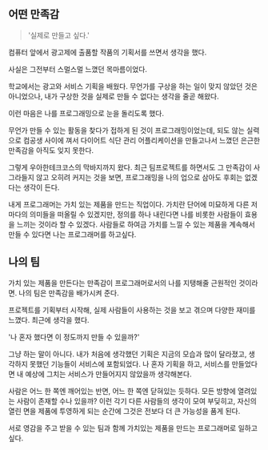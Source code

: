 ## 어떤 만족감

>  '실제로 만들고 싶다.'

컴퓨터 앞에서 광고제에 출품할 작품의 기획서를 쓰면서 생각을 했다. 

사실은 그전부터 스멀스멀 느꼈던 목마름이었다. 

학교에서는 광고와 서비스 기획을 배웠다. 무언가를 구상을 하는 일이 맞지 않았던 것은 아니었으나, 내가 구상한 것을 실제로 만들 수 없다는 생각을 줄곧 해왔다. 

이런 마음은 나를 프로그래밍으로 눈을 돌리도록 했다. 

무언가 만들 수 있는 활동을 찾다가 접하게 된 것이 프로그래밍이었는데, 되도 않는 실력으로 컴공생 사이에 껴서 다이어트 식단 관리 어플리케이션을 만들고나서 느꼈던 은근한 만족감을 아직도 잊지 못한다.

그렇게 우아한테크코스의 막바지까지 왔다. 최근 팀프로젝트를 하면서도 그 만족감이 사그라들지 않고 오히려 커지는 것을 보면, 프로그래밍을 나의 업으로 삼아도 후회는 없겠다는 생각이 든다. 

내게 프로그래머는 가치 있는 제품을 만드는 직업이다. 가치란 단어에 미묘하게 다른 저마다의 의미들을 떠올릴 수 있겠지만, 정의를 하나 내린다면 나를 비롯한 사람들이 효용을 느끼는 것이라 할 수 있겠다. 사람들로 하여금 가치를 느낄 수 있는 제품을 계속해서 만들 수 있다면 나는 프로그래머를 하고싶다.

## 나의 팀 

가치 있는 제품을 만든다는 만족감이 프로그래머로서의 나를 지탱해줄 근원적인 것이라면. 나의 팀은 만족감을 배가시켜 준다.

프로젝트를 기획부터 시작해, 실제 사람들이 사용하는 것을 보고 겪으며 다양한 재미를 느꼈다. 최근에 생각을 했다.

'나 혼자 했다면 이 정도까지 만들 수 있을까?'

그냥 하는 말이 아니다. 내가 처음에 생각했던 기획은 지금의 모습과 많이 달라졌고, 생각하지 못했던 기능들이 서비스에 포함되었다. 나 혼자 기획을 하고, 서비스를 만들었다면 내 예상에 그치는 서비스가 만들어지지 않았을까 생각해본다. 

사람은 어느 한 쪽엔 깨어있는 반면, 어느 한 쪽엔 닫혀있는 듯하다.  모든 방향에 열려있는 사람이 존재할 수나 있을까? 이런 각기 다른 사람들의 생각이 모여 부딪히고, 자신의 열린 면을 제품에 투영하게 되는 순간에 그것은 전보다 더 큰 가능성을 품게 된다.



서로 영감을 주고 받을 수 있는 팀과 함께 가치있는 제품을 만드는 프로그래머로 일하고 싶다.
